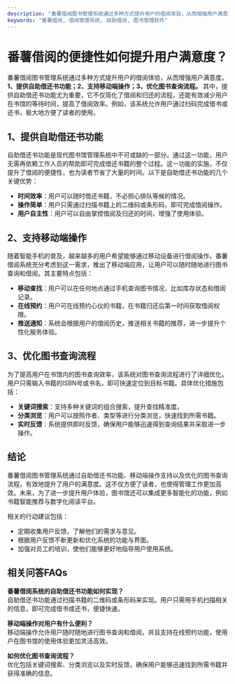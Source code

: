 ```yaml
---
description: "番薯借阅图书管理系统通过多种方式提升用户的借阅体验，从而增强用户满意度。**1、提供自助借还书功能；2、支持移动端操作；3、优化图书查询流程。** 其中，提供自助借还书功能尤为重要，它不仅简化了借阅和归还的流程，还能有效减少用户在书馆的等待时间，提高了借阅效率。例如，该系统允许用户通过扫码完成借书或还书，极大地方便了读者的使用。"
keywords: "番薯借阅, 借阅管理系统, 自助借阅, 图书管理软件"
---
```

# 番薯借阅的便捷性如何提升用户满意度？

番薯借阅图书管理系统通过多种方式提升用户的借阅体验，从而增强用户满意度。**1、提供自助借还书功能；2、支持移动端操作；3、优化图书查询流程。** 其中，提供自助借还书功能尤为重要，它不仅简化了借阅和归还的流程，还能有效减少用户在书馆的等待时间，提高了借阅效率。例如，该系统允许用户通过扫码完成借书或还书，极大地方便了读者的使用。

## 1、提供自助借还书功能

自助借还书功能是现代图书馆管理系统中不可或缺的一部分。通过这一功能，用户无需再依赖工作人员的帮助即可完成借还书籍的整个过程。这一功能的实施，不仅提升了借阅的便捷性，也为读者节省了大量的时间。以下是自助借还书功能的几个关键优势：

- **时间效率**：用户可以随时借还书籍，不必担心排队等候的情况。
- **操作简单**：用户只需通过扫描书籍上的二维码或条形码，即可完成借阅操作。
- **用户自主性**：用户可以自由掌控借阅及归还的时间，增强了使用体验。

## 2、支持移动端操作

随着智能手机的普及，越来越多的用户希望能够通过移动设备进行借阅操作。番薯借阅系统充分考虑到这一需求，推出了移动端应用，让用户可以随时随地进行图书查询和借阅。其主要特点包括：

- **移动查找**：用户可以在任何地点通过手机查询图书情况，比如库存状态和借阅记录。
- **在线预约**：用户可在线预约心仪的书籍，在书籍归还后第一时间获取借阅权限。
- **推送通知**：系统会根据用户的借阅历史，推送相关书籍的推荐，进一步提升个性化服务体验。

## 3、优化图书查询流程

为了提高用户在书馆内的图书查询效率，该系统对图书查询流程进行了详细优化。用户只需输入书籍的ISBN号或书名，即可快速定位到目标书籍。具体优化措施包括：

- **关键词搜索**：支持多种关键词的组合搜索，提升查找精准度。
- **分类浏览**：用户可以按照作者、类型等进行分类浏览，快速找到所需书籍。
- **实时反馈**：系统提供即时反馈，确保用户能够迅速得到查询结果并采取进一步操作。

## 结论

番薯借阅图书管理系统通过自助借还书功能、移动端操作支持以及优化的图书查询流程，有效地提升了用户的满意度。这不仅方便了读者，也使得管理工作更加高效。未来，为了进一步提升用户体验，图书馆还可以集成更多智能化的功能，例如书籍智能推荐与数字化阅读平台。

相关的行动建议包括：

- 定期收集用户反馈，了解他们的需求与意见。
- 根据用户反馈不断更新和优化系统的功能与界面。
- 加强对员工的培训，使他们能够更好地指导用户使用系统。

## 相关问答FAQs

**番薯借阅系统的自助借还书功能如何实现？**  
自助借还书功能通过扫描书籍的二维码或条形码来实现。用户只需用手机扫描相关的信息，即可完成借书或还书，便捷快速。

**移动端操作对用户有什么便利？**  
移动端操作允许用户随时随地进行图书查询和借阅，并且支持在线预约功能，使用户在图书馆的使用体验更加灵活高效。

**如何优化图书查询流程？**  
优化包括关键词搜索、分类浏览以及实时反馈，确保用户能够迅速找到所需书籍并获得准确的信息。
